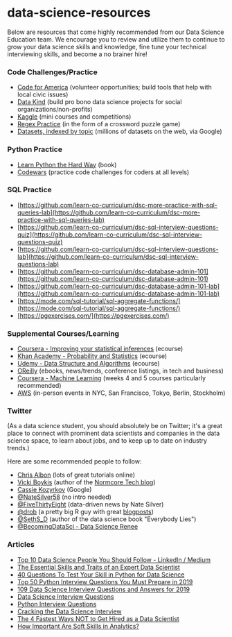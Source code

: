 # data-science-resources

Below are resources that come highly recommended from our Data Science Education team. We encourage you to review and utilize them to continue to grow your data science skills and knowledge, fine tune your technical interviewing skills, and become a no brainer hire! 

### Code Challenges/Practice

* [Code for America](https://brigade.codeforamerica.org/) (volunteer opportunities; build tools that help with local civic issues)
* [Data Kind](https://www.datakind.org/) (build pro bono data science projects for social organizations/non-profits)
* [Kaggle](https://www.kaggle.com/) (mini courses and competitions) 
* [Regex Practice](https://regexcrossword.com/) (in the form of a crossword puzzle game)
* [Datasets, indexed by topic](https://blog.google/products/search/discovering-millions-datasets-web/) (millions of datasets on the web, via Google)

### Python Practice

* [Learn Python the Hard Way](https://www.amazon.com/Learn-Python-Hard-Way-Introduction/dp/0321884914) (book)
* [Codewars](https://www.codewars.com/) (practice code challenges for coders at all levels)

### SQL Practice

* [https://github.com/learn-co-curriculum/dsc-more-practice-with-sql-queries-lab](https://github.com/learn-co-curriculum/dsc-more-practice-with-sql-queries-lab)
* [https://github.com/learn-co-curriculum/dsc-sql-interview-questions-quiz](https://github.com/learn-co-curriculum/dsc-sql-interview-questions-quiz)
* [https://github.com/learn-co-curriculum/dsc-sql-interview-questions-lab](https://github.com/learn-co-curriculum/dsc-sql-interview-questions-lab)
* [https://github.com/learn-co-curriculum/dsc-database-admin-101](https://github.com/learn-co-curriculum/dsc-database-admin-101)
* [https://github.com/learn-co-curriculum/dsc-database-admin-101-lab](https://github.com/learn-co-curriculum/dsc-database-admin-101-lab)
* [https://mode.com/sql-tutorial/sql-aggregate-functions/](https://mode.com/sql-tutorial/sql-aggregate-functions/)
* [https://pgexercises.com/](https://pgexercises.com/)

### Supplemental Courses/Learning

* [Coursera - Improving your statistical inferences](https://www.coursera.org/learn/statistical-inferences) (ecourse)
* [Khan Academy - Probability and Statistics](https://www.khanacademy.org/math/statistics-probability) (ecourse)
* [Udemy - Data Structure and Algorithms](https://www.udemy.com/coding-interview-bootcamp-algorithms-and-data-structure/learn/v4/) (ecourse)
* [OReilly](http://oreilly.com/) (ebooks, news/trends, conference listings, in tech and business)
* [Coursera - Machine Learning](https://www.coursera.org/learn/machine-learning) (weeks 4 and 5 courses particularly recommended)
* [AWS](https://aws.amazon.com/start-ups/loft/) (in-person events in NYC, San Francisco, Tokyo, Berlin, Stockholm)

### Twitter
(As a data science student, you should absolutely be on Twitter; it's a great place to connect with prominent data scientists and companies in the data science space, to learn about jobs, and to keep up to date on industry trends.)

Here are some recommended people to follow:

* [Chris Albon](https://twitter.com/chrisalbon) (lots of great tutorials online)
* [Vicki Boykis](https://twitter.com/vboykis) (author of the [Normcore Tech blog](https://vicki.substack.com/about?utm_source=menu-dropdown))
* [Cassie Kozyrkov](https://twitter.com/quaesita) (Google)
* [@NateSilver58](https://twitter.com/natesilver538?lang=en) (no intro needed) 
* [@FiveThirtyEight](https://twitter.com/FiveThirtyEight?ref_src=twsrc%5Egoogle%7Ctwcamp%5Eserp%7Ctwgr%5Eauthor) (data-driven     news by Nate Silver)
* [@drob](https://twitter.com/drob?lang=en) (a pretty big R guy with great [blogposts](http://varianceexplained.org/))
* [@SethS_D](https://twitter.com/seths_d?lang=en) (author of the data science book "Everybody Lies")  
* [@BecomingDataSci - Data Science Renee](https://twitter.com/BecomingDataSci)

### Articles

* [Top 10 Data Science People You Should Follow  - LinkedIn / Medium](https://towardsdatascience.com/top-10-data-science-leaders-you-should-follow-4eeedc4db021)
* [The Essential Skills and Traits of an Expert Data Scientist](https://www.cio.com/article/3263790/data-science/the-essential-skills-and-traits-of-an-expert-data-scientist.html) 
* [40 Questions To Test Your Skill in Python for Data Science](https://www.analyticsvidhya.com/blog/2017/05/questions-python-for-data-science/)
* [Top 50 Python Interview Questions You Must Prepare in 2019](https://www.edureka.co/blog/interview-questions/python-interview-questions/) 
* [109 Data Science Interview Questions and Answers for 2019](https://www.springboard.com/blog/data-science-interview-questions/) 
* [Data Science Interview Questions](https://www.kdnuggets.com/2016/02/21-data-science-interview-questions-answers.html)  
* [Python Interview Questions](https://www.quora.com/What-are-good-Python-interview-questions)  
* [Cracking the Data Science Interview](https://medium.com/cracking-the-data-science-interview/16-useful-advices-for-aspiring-data-scientists-804ce5611939)
* [The 4 Fastest Ways NOT to Get Hired as a Data Scientist](https://www.kdnuggets.com/2019/12/4-ways-not-hired-data-scientist.html?utm_source=Iterable&utm_medium=email&utm_campaign=dataquest_newsletter_64)
* [How Important Are Soft Skills in Analytics?](https://www.scmagazine.com/home/advertise/how-important-are-soft-skills-in-analytics/)  
